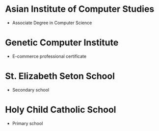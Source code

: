 
# Asian Institute of Computer Studies  
- Associate Degree in Computer Science

# Genetic Computer Institute  
- E-commerce professional certificate

# St. Elizabeth Seton School  
- Secondary school

# Holy Child Catholic School
- Primary school
